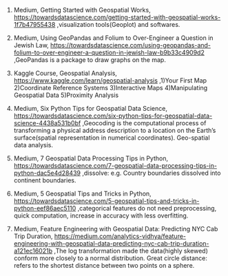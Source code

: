 1. Medium, Getting Started with Geospatial Works, https://towardsdatascience.com/getting-started-with-geospatial-works-1f7b47955438 ,visualization tools(Geoplot) and softwares.

2. Medium, Using GeoPandas and Folium to Over-Engineer a Question in Jewish Law, https://towardsdatascience.com/using-geopandas-and-folium-to-over-engineer-a-question-in-jewish-law-b9b33c4909d2 ,GeoPandas is a package to draw graphs on the map.

3. Kaggle Course, Geospatial Analysis, https://www.kaggle.com/learn/geospatial-analysis ,1)Your First Map 2)Coordinate Reference Systems 3)Interactive Maps 4)Manipulating Geospatial Data 5)Proximity Analysis

4. Medium, Six Python Tips for Geospatial Data Science, https://towardsdatascience.com/six-python-tips-for-geospatial-data-science-4438a531b0bf ,Geocoding is the computational process of transforming a physical address description to a location on the Earth’s surface(spatial representation in numerical coordinates). Geo-spatial data analysis.

5. Medium, 7 Geospatial Data Processing Tips in Python, https://towardsdatascience.com/7-geospatial-data-processing-tips-in-python-dac5e4d28439 ,dissolve: e.g. Country boundaries dissolved into continent boundaries. 

6. Medium, 5 Geospatial Tips and Tricks in Python, https://towardsdatascience.com/5-geospatial-tips-and-tricks-in-python-eef86aec5110 ,categorical features do not need preprocessing, quick computation, increase in accuracy with less overfitting. 

7. Medium, Feature Engineering with Geospatial Data: Predicting NYC Cab Trip Duration, https://medium.com/analytics-vidhya/feature-engineering-with-geospatial-data-predicting-nyc-cab-trip-duration-a121ec16021b ,The log transformation made the data(highly skewed) conform more closely to a normal distribution. Great circle distance: refers to the shortest distance between two points on a sphere. 
